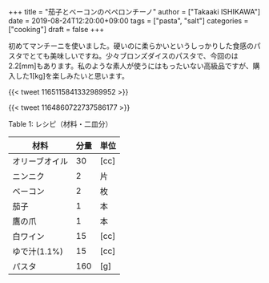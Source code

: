 +++
title = "茄子とベーコンのペペロンチーノ"
author = ["Takaaki ISHIKAWA"]
date = 2019-08-24T12:20:00+09:00
tags = ["pasta", "salt"]
categories = ["cooking"]
draft = false
+++

初めてマンチーニを使いました。硬いのに柔らかいというしっかりした食感のパスタでとても美味しいですね。少々ブロンズダイスのパスタで、今回のは2.2[mm]もあります。私のような素人が使うにはもったいない高級品ですが、購入した1[kg]を楽しみたいと思います。

{{< tweet 1165115841332989952 >}}

{{< tweet 1164860722737586177 >}}

<div class="table-caption">
  <span class="table-number">Table 1</span>:
  レシピ（材料・二皿分）
</div>

| 材料      | 分量 | 単位 |
|---------|----|----|
| オリーブオイル | 30  | [cc] |
| ニンニク  | 2   | 片   |
| ベーコン  | 2   | 枚   |
| 茄子      | 1   | 本   |
| 鷹の爪    | 1   | 本   |
| 白ワイン  | 15  | [cc] |
| ゆで汁(1.1%) | 15  | [cc] |
| パスタ    | 160 | [g]  |
